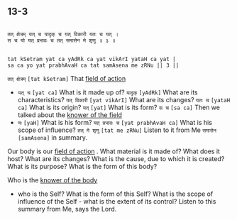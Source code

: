 ## 13-3


```shloka-sa

तत् क्षेत्रम् यत् च यादृक् च यत् विकारी यतः च यत् ।
स च यो यत् प्रभावः च तत् समासेन मे शृणु ॥ ३ ॥

```
```shloka-sa-hk

tat kSetram yat ca yAdRk ca yat vikArI yataH ca yat |
sa ca yo yat prabhAvaH ca tat samAsena me zRNu || 3 ||

```
`तत् क्षेत्रम्` `[tat kSetram]` That 
[field of action](field_and_knower_of_field)
 - `यत् च` `[yat ca]` What is it made up of? `यादृक्` `[yAdRk]` What are its characteristics? `यत् विकारी` `[yat vikArI]` What are its changes? `यतः च` `[yataH ca]` What is its origin? `यत्` `[yat]` What is its form? `स च` `[sa ca]` Then we talked about the 
[knower of the field](field_and_knower_of_field)
 - `यः` `[yaH]` What is his form? `यत् प्रभावः च` `[yat prabhAvaH ca]` What is his scope of influence? `तत् मे शृणु` `[tat me zRNu]` Listen to it from Me `समासेन` `[samAsena]` in summary.

Our body is our 
[field of action](field_and_knower_of_field)
. What material is it made of? What does it host? What are its changes? What is the cause, due to which it is created? What is its purpose? What is the form of this body?

Who is the 
[knower of the body](field_and_knower_of_field)
 - who is the Self? What is the form of this Self? What is the scope of influence of the Self - what is the extent of its control? Listen to this summary from Me, says the Lord.


